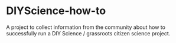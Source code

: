 # DIYScience-how-to
A project to collect information from the community about how to successfully run a DIY Science / grassroots citizen science project.
